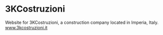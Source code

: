 # 3KCostruzioni
Website for 3KCostruzioni, a construction company located in Imperia, Italy.<br/>
www.3kcostruzioni.it
